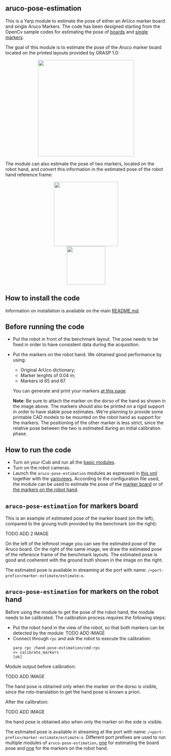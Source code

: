 ## aruco-pose-estimation

This is a Yarp module to estimate the pose of either an ArUco marker board and single Aruco Markers.
The code has been designed starting from the OpenCv sample codes for estimating the pose of 
[boards](https://github.com/opencv/opencv_contrib/blob/master/modules/aruco/samples/detect_board.cpp) and [single markers](https://github.com/opencv/opencv_contrib/blob/master/modules/aruco/samples/detect_markers.cpp).

The goal of this module is to estimate the pose of the Aruco marker board located on the printed layouts provided by GRASP 1.0:

<p align="center">
<img src="https://github.com/robotology-playground/RAL-benchmark-test/blob/master/misc/benchmark-setup2.jpg" width=300>
</p>


The module can also estimate the pose of two markers, located on the robot hand, and convert this information in the estimated pose of the robot hand reference frame:
<p align="center">
<img src="https://github.com/robotology-playground/RAL-benchmark-test/blob/master/misc/hand-markers.jpg" width=200> <img  hspace="100" src="https://github.com/robotology-playground/RAL-benchmark-test/blob/master/misc/icub-hand-frame.jpg" width=120>
</p>

## How to install the code
Information on installation is available on the main [README.md](https://github.com/robotology-playground/RAL-benchmark-test#how-to-compile-the-code).


## Before running the code
- Put the robot in front of the benchmark layout. The pose needs to be fixed in order to have consistent data during the acquisition.
 
- Put the markers on the robot hand. We obtained good performance by using:
   - Original ArUco  dictionary;
   - Marker lenghts of 0.04 m;
   - Markers id 65 and 67. 
   
   You can generate and print your markers [at this page](http://chev.me/arucogen/).
    
  **Note**: Be sure to  attach the marker on the dorso of the hand as shown in the image above. The markers should also be printed on a rigid
  support in order to have stable pose estimates. We're planning to provide some printable CAD models to be mounted on the robot hand as
  support for the markers. The positioning of the other marker is less strict, since the relative pose between the two is estimated during
  an initial calibration phase.
   
    
## How to run the code
- Turn on your iCub and run all the [basic modules](https://github.com/robotology/icub-main/blob/master/app/iCubStartup/scripts/iCubStartup.xml.template).
- Turn on the robot cameras.
- Launch the `aruco-pose-estimation` modules as expressed in [this xml](https://github.com/robotology-playground/RAL-benchmark-test/blob/master/app/data_collection.xml.template#L4) together 
  with the [yarpviews](https://github.com/robotology-playground/RAL-benchmark-test/blob/master/app/data_collection.xml.template#L40). 
  According to the configuration file used, the module can be used to estimate the pose of the [marker board](https://github.com/robotology-playground/RAL-benchmark-test/blob/master/src/aruco-pose-estimation/conf/config_base.ini) 
  or of [the markers on the robot hand](https://github.com/robotology-playground/RAL-benchmark-test/blob/master/src/aruco-pose-estimation/conf/config_hand.ini#L11).
  
  
## `aruco-pose-estimation` for markers board
This is an example of estimated pose of the marker board (on the left), compared to the groung truth provided by the benchmark (on the right):

TODO ADD 2 IMAGE

On the left of the leftmost image you can see the estimated pose of the Aruco board. On the right of the same image, we draw the estimated pose of the reference frame of the benchmark layouts. The estimated pose is good and coeherent with the ground truth shown in the image on the right.
  
The estimated pose is available in streaming at the port with name: `/<port-prefix>/marker-estimate/estimate:o`.

  
## `aruco-pose-estimation` for markers on the robot hand
Before using the module to get the pose of the robot hand, the module needs to be calibrated. 
The calibration process requires the following steps:
- Put the robot hand in the view of the robot, so that both markers can be detected by the module:
  TODO ADD IMAGE
- Connect through `rpc` and ask the robot to execute the calibration:
  ``` 
  yarp rpc /hand-pose-estimation/cmd:rpc
  >> calibrate_markers
  [ok]
  ```
Module output before calibration:

TODO ADD IMAGE 

The hand pose is obtained only when the marker on the dorso is visible, since the roto-translation to get the hand pose is known a priori.

After the calibration:

TODO ADD IMAGE

the hand pose is obtained also when only the marker on the side is visible.

The estimated pose is available in streaming at the port with name: `/<port-prefix>/marker-estimate/estimate:o`. Different port prefixes are used to run multiple modules of `aruco-pose-estimation`, [one](https://github.com/robotology-playground/RAL-benchmark-test/blob/master/src/aruco-pose-estimation/conf/config_base.ini#L7) for estimating the board pose and
[one](https://github.com/robotology-playground/RAL-benchmark-test/blob/master/src/aruco-pose-estimation/conf/config_hand.ini#L9) for the markers on the robot hand.
  
